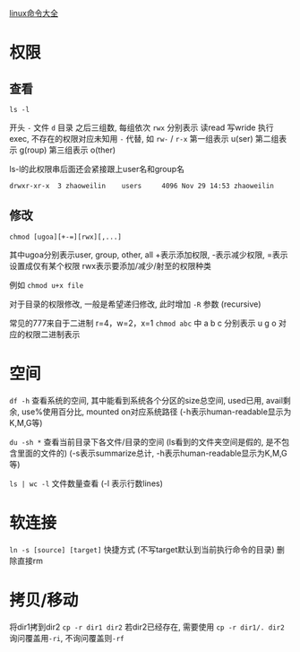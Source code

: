 
[linux命令大全](https://www.runoob.com/linux/linux-command-manual.html)

# 权限
## 查看
`ls -l`

开头 `-` 文件 `d` 目录
之后三组数, 每组依次 `rwx` 分别表示 读read 写wride 执行exec, 不存在的权限对应未知用 `-` 代替, 如 `rw-` / `r-x`
第一组表示 u(ser)
第二组表示 g(roup)
第三组表示 o(ther)

ls-l的此权限串后面还会紧接跟上user名和group名

`drwxr-xr-x  3 zhaoweilin    users     4096 Nov 29 14:53 zhaoweilin`

## 修改
`chmod [ugoa][+-=][rwx][,...]`

其中ugoa分别表示user, group, other, all
+表示添加权限, -表示减少权限, =表示设置成仅有某个权限
rwx表示要添加/减少/射至的权限种类

例如 `chmod u+x file`

对于目录的权限修改, 一般是希望递归修改, 此时增加 `-R` 参数 (recursive)

常见的777来自于二进制 r=4，w=2，x=1
`chmod abc` 中 a b c 分别表示 u g o 对应的权限二进制表示

# 空间
`df -h` 查看系统的空间, 其中能看到系统各个分区的size总空间, used已用, avail剩余, use%使用百分比,  mounted on对应系统路径
(-h表示human-readable显示为K,M,G等)

`du -sh *` 查看当前目录下各文件/目录的空间 (ls看到的文件夹空间是假的, 是不包含里面的文件的)
(-s表示summarize总计, -h表示human-readable显示为K,M,G等)

`ls | wc -l` 文件数量查看 (-l 表示行数lines)

# 软连接
`ln -s [source] [target]` 快捷方式 (不写target默认到当前执行命令的目录)
删除直接rm

# 拷贝/移动
将dir1拷到dir2
`cp -r dir1 dir2`
若dir2已经存在, 需要使用
`cp -r dir1/. dir2`
询问覆盖用`-ri`, 不询问覆盖则`-rf`